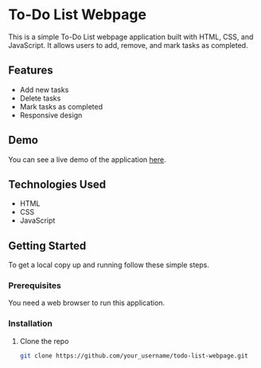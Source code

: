 # To-Do List Webpage

This is a simple To-Do List webpage application built with HTML, CSS, and JavaScript. It allows users to add, remove, and mark tasks as completed.

## Features

- Add new tasks
- Delete tasks
- Mark tasks as completed
- Responsive design

## Demo

You can see a live demo of the application [here](#).

## Technologies Used

- HTML
- CSS
- JavaScript

## Getting Started

To get a local copy up and running follow these simple steps.

### Prerequisites

You need a web browser to run this application.

### Installation

1. Clone the repo
   ```sh
   git clone https://github.com/your_username/todo-list-webpage.git
